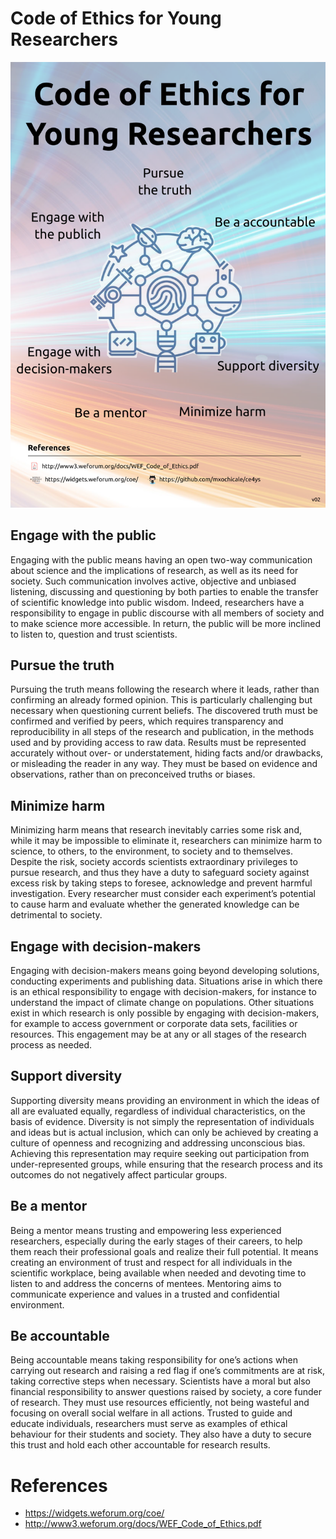 # Code of Ethics for Young Researchers

![poster](/poster/versions/drawing-v02.png)

## Engage with the public
Engaging with the public means having an open two-way 
communication about science and the implications of research, 
as well as its need for society. Such communication involves active, 
objective and unbiased listening, discussing and questioning by 
both parties to enable the transfer of scientific knowledge 
into public wisdom. 
Indeed, researchers have a responsibility to engage in public 
discourse with all members of society and to make science 
more accessible. In return, the public will be more inclined 
to listen to, question and trust scientists.

## Pursue the truth
Pursuing the truth means following the research where it leads, 
rather than confirming an already formed opinion. 
This is particularly challenging but necessary when questioning 
current beliefs. The discovered truth must be confirmed and 
verified by peers, which requires transparency and 
reproducibility in all steps of the research and publication, 
in the methods used and by providing access to raw data. 
Results must be represented accurately without over- or understatement, 
hiding facts and/or drawbacks, or misleading the reader in any way. 
They must be based on evidence and observations, 
rather than on preconceived truths or biases.


## Minimize harm
Minimizing harm means that research inevitably carries some risk and, 
while it may be impossible to eliminate it, researchers can minimize 
harm to science, to others, to the environment, 
to society and to themselves. 
Despite the risk, society accords scientists extraordinary 
privileges to pursue research, and thus they have a duty to 
safeguard society against excess risk by taking steps to foresee, 
acknowledge and prevent harmful investigation. 
Every researcher must consider each experiment’s potential to cause 
harm and evaluate whether the generated knowledge can be detrimental 
to society.

## Engage with decision-makers
Engaging with decision-makers means going beyond developing solutions, 
conducting experiments and publishing data. 
Situations arise in which there is an ethical responsibility 
to engage with decision-makers, for instance to understand 
the impact of climate change on populations. 
Other situations exist in which research is only possible 
by engaging with decision-makers, for example to access 
government or corporate data sets, facilities or resources. 
This engagement may be at any or all stages of the research 
process as needed.

## Support diversity
Supporting diversity means providing an environment in which 
the ideas of all are evaluated equally, regardless of individual 
characteristics, on the basis of evidence. 
Diversity is not simply the representation of individuals and ideas 
but is actual inclusion, which can only be achieved by creating a 
culture of openness and recognizing and addressing unconscious bias. 
Achieving this representation may require seeking out participation 
from under-represented groups, while ensuring that the 
research process and its outcomes do not negatively affect 
particular groups.


## Be a mentor
Being a mentor means trusting and empowering less experienced 
researchers, especially during the early stages of their careers, 
to help them reach their professional goals and realize their 
full potential. It means creating an environment of trust and 
respect for all individuals in the scientific workplace, 
being available when needed and devoting time to listen to 
and address the concerns of mentees. 
Mentoring aims to communicate experience and values in a 
trusted and confidential environment.

## Be accountable
Being accountable means taking responsibility for one’s actions 
when carrying out research and raising a red flag if one’s 
commitments are at risk, taking corrective steps when necessary. 
Scientists have a moral but also financial responsibility to answer 
questions raised by society, a core funder of research. 
They must use resources efficiently, not being wasteful and 
focusing on overall social welfare in all actions. 
Trusted to guide and educate individuals, researchers must serve 
as examples of ethical behaviour for their students and society. 
They also have a duty to secure this trust and hold each other 
accountable for research results.



# References

* https://widgets.weforum.org/coe/
* http://www3.weforum.org/docs/WEF_Code_of_Ethics.pdf





